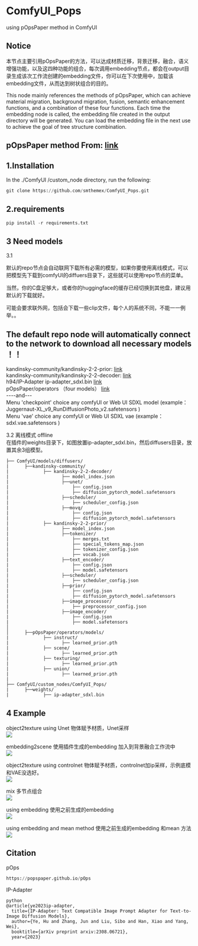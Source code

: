 # ComfyUI_Pops
using pOpsPaper method  in ComfyUI

Notice
---
本节点主要引用pOpsPaper的方法，可以达成材质迁移，背景迁移，融合，语义增强功能，以及这四种功能的组合，每次调用embedding节点，都会在output目录生成该次工作流创建的embedding文件，你可以在下次使用中，加载该embedding文件，从而达到树状组合的目的。  

This node mainly references the methods of pOpsPaper, which can achieve material migration, background migration, fusion, semantic enhancement functions, and a combination of these four functions. Each time the embedding node is called, the embedding file created in the output directory will be generated. You can load the embedding file in the next use to achieve the goal of tree structure combination.   

pOpsPaper method From: [link](https://github.com/pOpsPaper/pOps)
----


1.Installation
-----
  In the ./ComfyUI /custom_node directory, run the following:   
  
  ``` python 
  git clone https://github.com/smthemex/ComfyUI_Pops.git
  ```
  
2.requirements  
----
  ``` python 
pip install -r requirements.txt
 ```
   
3 Need  models 
----
3.1  

默认的repo节点会自动联网下载所有必需的模型，如果你要使用离线模式，可以把模型先下载到comfyUI的diffuers目录下，这些就可以使用repo节点的菜单。  

当然，你的C盘足够大，或者你的huggingface的缓存已经切换到其他盘，建议用默认的下载就好。

可能会要求联外网，包括会下载一些clip文件，每个人的系统不同，不能一一例举。。

The default repo node will automatically connect to the network to download all necessary models  ！！
--
kandinsky-community/kandinsky-2-2-prior: [link](https://huggingface.co/kandinsky-community/kandinsky-2-2-prior)   
kandinsky-community/kandinsky-2-2-decoder: [link](https://huggingface.co/kandinsky-community/kandinsky-2-2-decoder)   
h94/IP-Adapter ip-adapter_sdxl.bin  [link](https://huggingface.co/h94/IP-Adapter)   
pOpsPaper/operators  （four models）     [link](https://huggingface.co/pOpsPaper/operators)  
----and---    
Menu 'checkpoint' choice any comfyUI or Web UI SDXL model (example：Juggernaut-XL_v9_RunDiffusionPhoto_v2.safetensors )   
Menu 'vae' choice any comfyUI or Web UI SDXL vae (example：sdxl.vae.safetensors )    

3.2 离线模式 offline   
在插件的weights目录下，如图放置ip-adapter_sdxl.bin，然后diffusers目录，放置其余3组模型。  

```   
├── ComfyUI/models/diffusers/
|      ├──kandinsky-community/
|             ├── kandinsky-2-2-decoder/
|                    ├── model_index.json 
|                    ├──unet/
|                        ├── config.json
|                        ├── diffusion_pytorch_model.safetensors
|                    ├──scheduler/
|                        ├── scheduler_config.json
|                    ├──movq/
|                        ├── config.json
|                        ├── diffusion_pytorch_model.safetensors
|             ├── kandinsky-2-2-prior/       
|                    ├── model_index.json 
|                    ├──tokenizer/
|                        ├── merges.txt
|                        ├── special_tokens_map.json
|                        ├── tokenizer_config.json
|                        ├── vocab.json
|                    ├──text_encoder/
|                        ├── config.json
|                        ├── model.safetensors
|                    ├──scheduler/
|                        ├── scheduler_config.json
|                    ├──prior/
|                        ├── config.json
|                        ├── diffusion_pytorch_model.safetensors  
|                    ├──image_processor/
|                        ├── preprocessor_config.json  
|                    ├──image_encoder/
|                        ├── config.json
|                        ├── model.safetensors
│
│      ├──pOpsPaper/operators/models/
|             ├── instruct/
|                    ├── learned_prior.pth
|             ├── scene/
|                    ├── learned_prior.pth
|             ├── texturing/
|                    ├── learned_prior.pth
|             ├── union/
|                    ├── learned_prior.pth
|                                                   
├── ComfyUI/custom_nodes/ComfyUI_Pops/
|      ├──weights/
|             ├── ip-adapter_sdxl.bin

```


4 Example
----
object2texture  using Unet    物体赋予材质，Unet采样     
![](https://github.com/smthemex/ComfyUI_Pops/blob/main/example/example_unet.png)

embedding2scene  使用插件生成的embedding 加入到背景融合工作流中    
![](https://github.com/smthemex/ComfyUI_Pops/blob/main/example/emb.png)

object2texture using controlnet  物体赋予材质，controlnet加ip采样，示例底模和VAE没选好。   
![](https://github.com/smthemex/ComfyUI_Pops/blob/main/example/example_controlnet.png)

mix   多节点组合   
![](https://github.com/smthemex/ComfyUI_Pops/blob/main/example/textruring_scene_example.png)

using embedding     使用之前生成的embedding      
![](https://github.com/smthemex/ComfyUI_Pops/blob/main/example/usingemb.png)

using embedding and mean method   使用之前生成的embedding 和mean 方法   
![](https://github.com/smthemex/ComfyUI_Pops/blob/main/example/usingmean.png)


Citation
------

pOps
``` python  
https://popspaper.github.io/pOps

```
IP-Adapter
```
python  
@article{ye2023ip-adapter,
  title={IP-Adapter: Text Compatible Image Prompt Adapter for Text-to-Image Diffusion Models},
  author={Ye, Hu and Zhang, Jun and Liu, Sibo and Han, Xiao and Yang, Wei},
  booktitle={arXiv preprint arxiv:2308.06721},
  year={2023}



